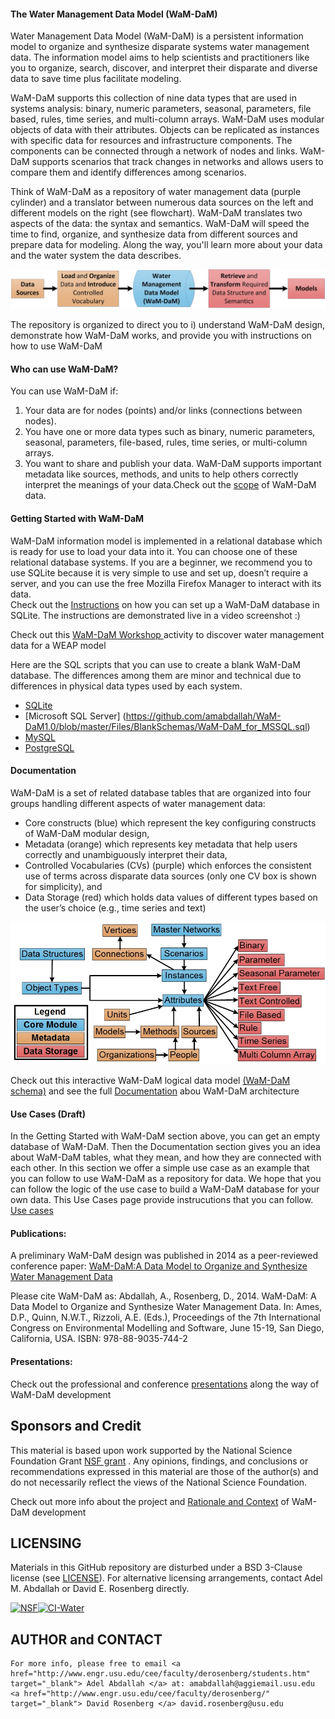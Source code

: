 #### The Water Management Data Model (WaM-DaM)

Water Management Data Model (WaM-DaM) is a persistent information model to organize and synthesize disparate systems water management data. The information model aims to help scientists and practitioners like you to organize, search, discover, and interpret their disparate and diverse data to save time plus facilitate modeling.

WaM-DaM supports this collection of nine data types that are used in systems analysis: binary, numeric parameters, seasonal, parameters, file based, rules, time series, and multi-column arrays. WaM-DaM uses modular objects of data with their attributes. Objects can be replicated as instances with specific data for resources and infrastructure components. The components can be connected through a network of nodes and links. WaM-DaM supports scenarios that track changes in networks and allows users to compare them and identify differences among scenarios. 

Think of WaM-DaM as a repository of water management data (purple cylinder) and a translator between numerous data sources on the left and different models on the right (see flowchart). WaM-DaM translates two aspects of the data: the syntax and semantics. WaM-DaM will speed the time to find, organize, and synthesize data from different sources and prepare data for modeling. Along the way, you'll learn more about your data and the water system the data describes. 

![](https://github.com/amabdallah/WaM-DaM/blob/master/Files/Figures/WaM-DaM_workflow.jpg)

The repository is organized to direct you to i) understand WaM-DaM design, demonstrate how WaM-DaM works, and provide you with instructions on how to use WaM-DaM 


#### Who can use WaM-DaM?
You can use WaM-DaM if:   
1.	Your data are for nodes (points) and/or links (connections between nodes).    
2.	You have one or more data types such as binary, numeric parameters, seasonal, parameters, file-based, rules, time series, or multi-column arrays.   
3.	You want to share and publish your data. WaM-DaM supports important metadata like sources, methods, and units to help others correctly interpret the meanings of your data.Check out the [scope](https://github.com/amabdallah/WaM-DaM/blob/master/docs/Scope.md) of WaM-DaM data.  

#### Getting Started with WaM-DaM
 
WaM-DaM information model is implemented in a relational database which is ready for use to load your data into it. You can choose one of these relational database systems. If you are a beginner, we recommend you to use SQLite because it is very simple to use and set up, doesn’t require a server, and you can use the free Mozilla Firefox Manager to interact with its data.  
Check out the [Instructions](https://github.com/amabdallah/WaM-DaM/blob/master/docs/SQLite_Instructions.md) on how you can set up a WaM-DaM database in SQLite. The instructions are demonstrated live in a video screenshot :)

Check out this <a href="https://github.com/amabdallah/WaM-DaM/blob/master/docs/Workshop.md" target="_blank"> WaM-DaM Workshop </a>  activity to discover water management data for a WEAP model 

Here are the SQL scripts that you can use to create a blank WaM-DaM database. The differences among them are minor and technical due to differences in physical data types used by each system.
* [SQLite](https://github.com/amabdallah/WaM-DaM1.0/blob/master/Files/BlankSchemas/WaM-DaM_for_SQLite.sql)
* [Microsoft SQL Server] (https://github.com/amabdallah/WaM-DaM1.0/blob/master/Files/BlankSchemas/WaM-DaM_for_MSSQL.sql)
* [MySQL](https://github.com/amabdallah/WaM-DaM1.0/blob/master/Files/BlankSchemas/WaM-DaM_for_MySQL.sql)
* [PostgreSQL](https://github.com/amabdallah/WaM-DaM1.0/blob/master/Files/BlankSchemas/WaM-DaM_for_PostgreSQL.sql)

#### Documentation  
WaM-DaM is a set of related database tables that are organized into four groups handling different aspects of water management data:  
* Core constructs (blue) which represent the key configuring constructs of WaM-DaM modular design, 
* Metadata (orange) which represents key metadata that help users correctly and unambiguously interpret their data, 
* Controlled Vocabularies (CVs) (purple) which enforces the consistent use of terms across disparate data sources (only one CV box is shown for simplicity), and 
* Data Storage (red) which holds data values of different types based on the user’s choice (e.g., time series and text)

![](https://github.com/amabdallah/WaM-DaM/blob/master/Files/Figures/WaM-DaM_Conceptual.jpg)

Check out this interactive WaM-DaM logical data model <a href="http://amabdallah.github.io/WaM-DaM/" target="_blank">(WaM-DaM schema)</a> and see the full [Documentation](https://github.com/amabdallah/WaM-DaM/blob/master/docs/Documentation.md) abou WaM-DaM architecture

#### Use Cases (Draft)
In the Getting Started with WaM-DaM section above, you can get an empty database of WaM-DaM. Then the Documentation section gives you an idea about WaM-DaM tables, what they mean, and how they are connected with each other. In this section we offer a simple use case as an example that you can follow to use WaM-DaM as a repository for data. We hope that you can follow the logic of the use case to build a WaM-DaM database for your own data. This Use Cases page provide instrucutions that you can follow.  
<a href="https://github.com/amabdallah/WaM-DaM/blob/master/docs/Use_Cases.md" target="_blank">Use cases</a>     


#### Publications:
A preliminary WaM-DaM design was published in 2014 as a peer-reviewed conference paper:
<a href="http://www.iemss.org/sites/iemss2014/papers/iemss2014_submission_406.pdf" target="_blank">WaM-DaM:A Data Model to Organize and Synthesize Water Management Data</a> 


Please cite WaM-DaM as:
Abdallah, A., Rosenberg, D., 2014. WaM-DaM: A Data Model to Organize and Synthesize Water Management Data. In: Ames, D.P., Quinn, N.W.T., Rizzoli, A.E. (Eds.), Proceedings of the 7th International Congress on Environmental Modelling and Software, June 15-19, San Diego, California, USA. ISBN: 978-88-9035-744-2

#### Presentations:
Check out the professional and conference [presentations](https://github.com/amabdallah/WaM-DaM/blob/master/docs/Presentations.md) along the way of WaM-DaM development 

## Sponsors and Credit 
This material is based upon work supported by the National Science Foundation Grant <a href="http://www.nsf.gov/awardsearch/showAward?AWD_ID=1135482" target="_blank">NSF grant</a> . Any opinions, findings, and conclusions or recommendations expressed in this material are those of the author(s) and do not necessarily reflect the views of the National Science Foundation.   

Check out more info about the project and [Rationale and Context](https://github.com/amabdallah/WaM-DaM/blob/master/docs/Rationale_Context.md) of WaM-DaM development


## LICENSING
Materials in this GitHub repository are disturbed under a BSD 3-Clause license (see           [LICENSE](https://github.com/amabdallah/WaM-DaM/blob/master/LICENSE.md)). 
For alternative licensing arrangements, contact Adel M. Abdallah or David E. Rosenberg directly.    


[![NSF](http://www.nsf.gov/images/logos/nsf1v.jpg)](http://www.nsf.gov/awardsearch/showAward?AWD_ID=1135482&HistoricalAwards=false)[![CI-Water](http://ci-water.org/images/logo/ciwater.png)](http://ci-water.org/)


## AUTHOR and CONTACT

    For more info, please free to email <a href="http://www.engr.usu.edu/cee/faculty/derosenberg/students.htm" target="_blank"> Adel Abdallah </a> at: amabdallah@aggiemail.usu.edu <a href="http://www.engr.usu.edu/cee/faculty/derosenberg/" target="_blank"> David Rosenberg </a> david.rosenberg@usu.edu

